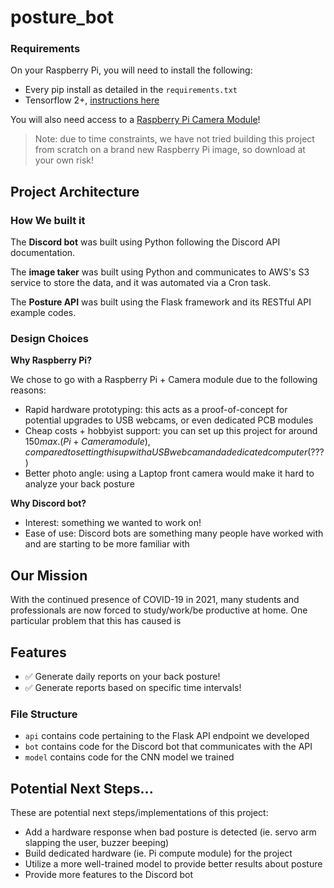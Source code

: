 # posture_bot

### Requirements
On your Raspberry Pi, you will need to install the following:
- Every pip install as detailed in the `requirements.txt`
- Tensorflow 2+, [instructions here](https://www.youtube.com/watch?v=GNRg2P8Vqqs)

You will also need access to a [Raspberry Pi Camera Module](https://projects.raspberrypi.org/en/projects/getting-started-with-picamera)!

> Note: due to time constraints, we have not tried building this project from scratch on a brand new Raspberry Pi image, so download at your own risk!

## Project Architecture

### How We built it

The **Discord bot** was built using Python following the Discord API documentation.

The **image taker** was built using Python and communicates to AWS's S3 service to store the data, and it was automated via a Cron task.

The **Posture API** was built using the Flask framework and its RESTful API example codes.

### Design Choices

**Why Raspberry Pi?**

We chose to go with a Raspberry Pi + Camera module due to the following reasons:
- Rapid hardware prototyping: this acts as a proof-of-concept for potential upgrades to USB webcams, or even dedicated PCB modules
- Cheap costs + hobbyist support: you can set up this project for around $150 max. (Pi + Camera module), compared to setting this up with a USB webcam and a dedicated computer ($???)
- Better photo angle: using a Laptop front camera would make it hard to analyze your back posture

**Why Discord bot?**

- Interest: something we wanted to work on!
- Ease of use: Discord bots are something many people have worked with and are starting to be more familiar with

## Our Mission
With the continued presence of COVID-19 in 2021, many students and professionals are now forced to study/work/be productive at home. One particular problem that this has caused is  

## Features
- ✅ Generate daily reports on your back posture!
- ✅ Generate reports based on specific time intervals!

### File Structure
- `api` contains code pertaining to the Flask API endpoint we developed
- `bot` contains code for the Discord bot that communicates with the API
- `model` contains code for the CNN model we trained

## Potential Next Steps...
These are potential next steps/implementations of this project:
- Add a hardware response when bad posture is detected (ie. servo arm slapping the user, buzzer beeping)
- Build dedicated hardware (ie. Pi compute module) for the project
- Utilize a more well-trained model to provide better results about posture
- Provide more features to the Discord bot